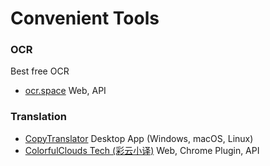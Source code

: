 # Convenient Tools

### OCR

Best free OCR

- [ocr.space](http://ocr.space/) Web, API

### Translation

- [CopyTranslator](https://github.com/CopyTranslator/CopyTranslator) Desktop App (Windows, macOS, Linux)
- [ColorfulClouds Tech (彩云小译)](https://fanyi.caiyunapp.com/#/) Web, Chrome Plugin, API